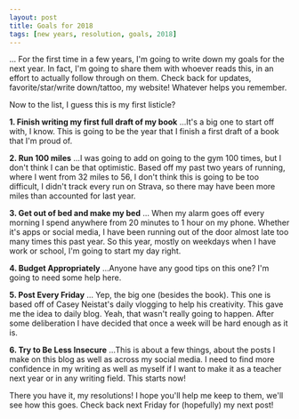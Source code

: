 ```yaml
---
layout: post
title: Goals for 2018
tags: [new years, resolution, goals, 2018]
---
```


... For the first time in a few years, I'm going to write down my goals for the next year. In fact, I'm going to share them with whoever reads this, in an effort to actually follow through on them. Check back for updates, favorite/star/write down/tattoo, my website! Whatever helps you remember.

Now to the list, I guess this is my first listicle?

**1. Finish writing my first full draft of my book**
...It's a big one to start off with, I know. This is going to be the year that I finish a first draft of a book that I'm proud of.

**2. Run 100 miles**
...I was going to add on going to the gym 100 times, but I don't think I can be that optimistic. Based off my past two years of running, where I went from 32 miles to 56, I don't think this is going to be too difficult, I didn't track every run on Strava, so there may have been more miles than accounted for last year.

**3. Get out of bed and make my bed**
... When my alarm goes off every morning I spend anywhere from 20 minutes to 1 hour on my phone. Whether it's apps or social media, I have been running out of the door almost late too many times this past year. So this year, mostly on weekdays when I have work or school, I'm going to start my day right.

**4. Budget Appropriately**
...Anyone have any good tips on this one? I'm going to need some help here.

**5. Post Every Friday**
... Yep, the big one (besides the book). This one is based off of Casey Neistat's daily vlogging to help his creativity. This gave me the idea to daily blog. Yeah, that wasn't really going to happen. After some deliberation I have decided that once a week will be hard enough as it is.

**6. Try to Be Less Insecure**
...This is about a few things, about the posts I make on this blog as well as across my social media. I need to find more confidence in my writing as well as myself if I want to make it as a teacher next year or in any writing field. This starts now!

There you have it, my resolutions! I hope you'll help me keep to them, we'll see how this goes. Check back next Friday for (hopefully) my next post! 
